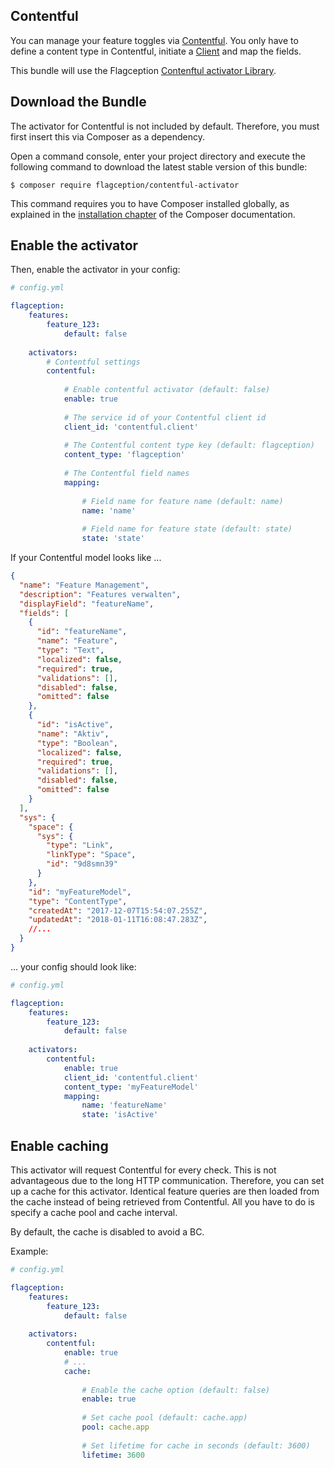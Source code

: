Contentful
-------------------------
You can manage your feature toggles via [Contentful](https://www.contentful.com). You only have to define a content type in
Contentful, initiate a [Client](https://packagist.org/packages/contentful/contentful) and map the fields.

This bundle will use the Flagception [Contenftul activator Library](https://packagist.org/packages/flagception/contentful-activator).

Download the Bundle
---------------------------
The activator for Contentful is not included by default. Therefore, you must first insert this via Composer as a dependency.

Open a command console, enter your project directory and execute the
following command to download the latest stable version of this bundle:

```console
$ composer require flagception/contentful-activator
```

This command requires you to have Composer installed globally, as explained
in the [installation chapter](https://getcomposer.org/doc/00-intro.md)
of the Composer documentation.

Enable the activator
-------------------------

Then, enable the activator in your config:

```yml
# config.yml

flagception:
    features:      
        feature_123:
            default: false
   
    activators:
        # Contentful settings         
        contentful:
            
            # Enable contentful activator (default: false)
            enable: true
            
            # The service id of your Contentful client id
            client_id: 'contentful.client'                                          # Required
            
            # The Contentful content type key (default: flagception)
            content_type: 'flagception'
            
            # The Contentful field names
            mapping:
            
                # Field name for feature name (default: name)
                name: 'name'
                
                # Field name for feature state (default: state)
                state: 'state'
```

If your Contentful model looks like ...

```json
{
  "name": "Feature Management",
  "description": "Features verwalten",
  "displayField": "featureName",
  "fields": [
    {
      "id": "featureName",
      "name": "Feature",
      "type": "Text",
      "localized": false,
      "required": true,
      "validations": [],
      "disabled": false,
      "omitted": false
    },
    {
      "id": "isActive",
      "name": "Aktiv",
      "type": "Boolean",
      "localized": false,
      "required": true,
      "validations": [],
      "disabled": false,
      "omitted": false
    }
  ],
  "sys": {
    "space": {
      "sys": {
        "type": "Link",
        "linkType": "Space",
        "id": "9d8smn39"
      }
    },
    "id": "myFeatureModel",
    "type": "ContentType",
    "createdAt": "2017-12-07T15:54:07.255Z",
    "updatedAt": "2018-01-11T16:08:47.283Z",
    //...
  }
}
```

... your config should look like:

```yml
# config.yml

flagception:
    features:      
        feature_123:
            default: false
   
    activators:     
        contentful:
            enable: true
            client_id: 'contentful.client'
            content_type: 'myFeatureModel'
            mapping:
                name: 'featureName'
                state: 'isActive'
```

Enable caching
-------------------------
This activator will request Contentful for every check. This is not advantageous due to the 
long HTTP communication. Therefore, you can set up a cache for this activator. Identical feature queries are 
then loaded from the cache instead of being retrieved from Contentful. All you have to do is specify a cache 
pool and cache interval.
                         
By default, the cache is disabled to avoid a BC.

Example:

```yml
# config.yml

flagception:
    features:      
        feature_123:
            default: false
   
    activators:     
        contentful:
            enable: true
            # ...
            cache:
            
                # Enable the cache option (default: false)
                enable: true
                
                # Set cache pool (default: cache.app)
                pool: cache.app
                
                # Set lifetime for cache in seconds (default: 3600)
                lifetime: 3600
```
